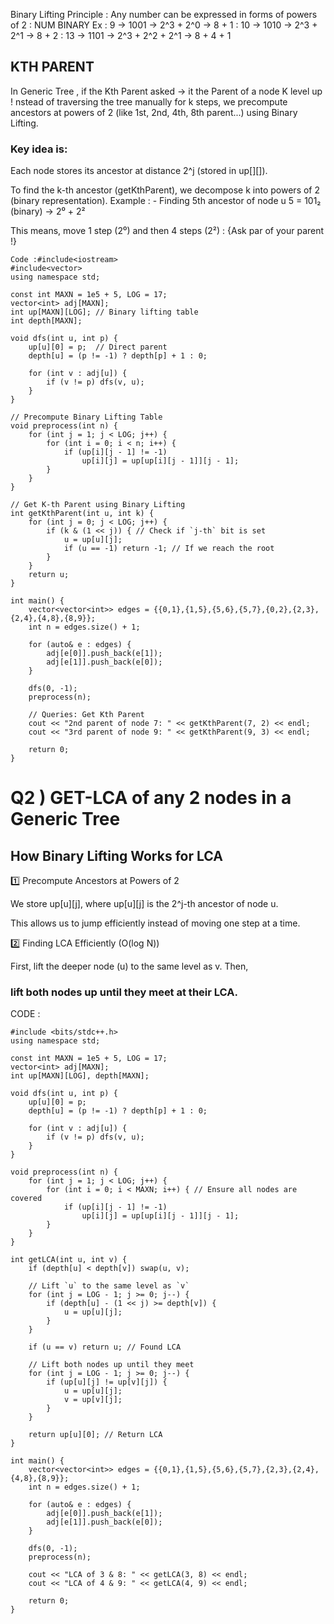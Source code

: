 Binary Lifting Principle :
Any number can be expressed in forms of powers of 2 : 
    NUM    BINARY
Ex : 9 ->  1001   -> 2^3 + 2^0 -> 8 + 1 
   : 10 ->  1010   -> 2^3 + 2^1 -> 8 + 2
   : 13 ->  1101   -> 2^3 + 2^2 + 2^1 -> 8 + 4 + 1
   
## KTH PARENT
In Generic Tree , if the Kth Parent asked -> it the Parent of a node K level up !
nstead of traversing the tree manually for k steps, we precompute ancestors at powers of 2 (like 1st, 2nd, 4th, 8th parent...) using Binary Lifting. 

### Key idea is:

Each node stores its ancestor at distance 2^j (stored in up[][]).

To find the k-th ancestor (getKthParent), we decompose k into powers of 2 (binary representation).
Example : -
Finding 5th ancestor of node u
5 = 101₂ (binary) → 2⁰ + 2²

This means, move 1 step (2⁰) and then 4 steps (2²) : {Ask par of your parent !}
```
Code :#include<iostream>
#include<vector>
using namespace std;

const int MAXN = 1e5 + 5, LOG = 17;
vector<int> adj[MAXN];
int up[MAXN][LOG]; // Binary lifting table
int depth[MAXN];

void dfs(int u, int p) {
    up[u][0] = p;  // Direct parent
    depth[u] = (p != -1) ? depth[p] + 1 : 0;

    for (int v : adj[u]) {
        if (v != p) dfs(v, u);
    }
}

// Precompute Binary Lifting Table
void preprocess(int n) {
    for (int j = 1; j < LOG; j++) {
        for (int i = 0; i < n; i++) {
            if (up[i][j - 1] != -1)
                up[i][j] = up[up[i][j - 1]][j - 1];
        }
    }
}

// Get K-th Parent using Binary Lifting
int getKthParent(int u, int k) {
    for (int j = 0; j < LOG; j++) {
        if (k & (1 << j)) { // Check if `j-th` bit is set
            u = up[u][j];
            if (u == -1) return -1; // If we reach the root
        }
    }
    return u;
}

int main() {
    vector<vector<int>> edges = {{0,1},{1,5},{5,6},{5,7},{0,2},{2,3},{2,4},{4,8},{8,9}};
    int n = edges.size() + 1;

    for (auto& e : edges) {
        adj[e[0]].push_back(e[1]);
        adj[e[1]].push_back(e[0]);
    }

    dfs(0, -1);
    preprocess(n);

    // Queries: Get Kth Parent
    cout << "2nd parent of node 7: " << getKthParent(7, 2) << endl;
    cout << "3rd parent of node 9: " << getKthParent(9, 3) << endl;

    return 0;
}
```


# Q2 ) GET-LCA of any 2 nodes in a Generic Tree 

## How Binary Lifting Works for LCA
1️⃣ Precompute Ancestors at Powers of 2

We store up[u][j], where up[u][j] is the 2^j-th ancestor of node u.

This allows us to jump efficiently instead of moving one step at a time.

2️⃣ Finding LCA Efficiently (O(log N))

First, lift the deeper node (u) to the same level as v.
Then, 
### lift both nodes up until they meet at their LCA.


CODE :
```
#include <bits/stdc++.h>
using namespace std;

const int MAXN = 1e5 + 5, LOG = 17;
vector<int> adj[MAXN];
int up[MAXN][LOG], depth[MAXN];

void dfs(int u, int p) {
    up[u][0] = p;
    depth[u] = (p != -1) ? depth[p] + 1 : 0;

    for (int v : adj[u]) {
        if (v != p) dfs(v, u);
    }
}

void preprocess(int n) {
    for (int j = 1; j < LOG; j++) {
        for (int i = 0; i < MAXN; i++) { // Ensure all nodes are covered
            if (up[i][j - 1] != -1)
                up[i][j] = up[up[i][j - 1]][j - 1];
        }
    }
}

int getLCA(int u, int v) {
    if (depth[u] < depth[v]) swap(u, v);

    // Lift `u` to the same level as `v`
    for (int j = LOG - 1; j >= 0; j--) {
        if (depth[u] - (1 << j) >= depth[v]) {
            u = up[u][j];
        }
    }

    if (u == v) return u; // Found LCA

    // Lift both nodes up until they meet
    for (int j = LOG - 1; j >= 0; j--) {
        if (up[u][j] != up[v][j]) {
            u = up[u][j];
            v = up[v][j];
        }
    }

    return up[u][0]; // Return LCA
}

int main() {
    vector<vector<int>> edges = {{0,1},{1,5},{5,6},{5,7},{2,3},{2,4},{4,8},{8,9}};
    int n = edges.size() + 1;

    for (auto& e : edges) {
        adj[e[0]].push_back(e[1]);
        adj[e[1]].push_back(e[0]);
    }

    dfs(0, -1);
    preprocess(n);

    cout << "LCA of 3 & 8: " << getLCA(3, 8) << endl;
    cout << "LCA of 4 & 9: " << getLCA(4, 9) << endl;

    return 0;
}

```
